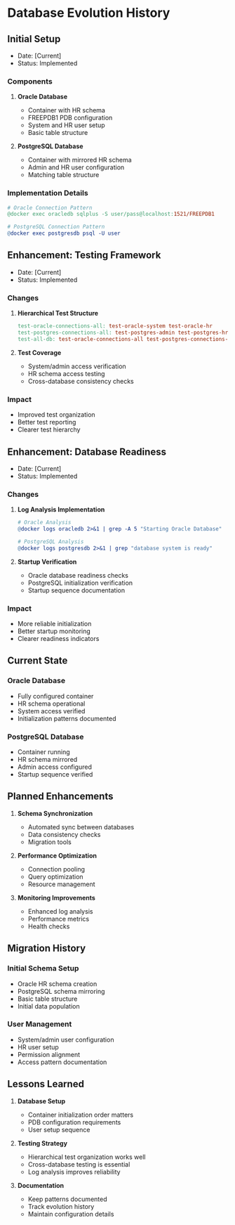 # Database Evolution History

## Initial Setup
- Date: [Current]
- Status: Implemented

### Components
1. **Oracle Database**
   - Container with HR schema
   - FREEPDB1 PDB configuration
   - System and HR user setup
   - Basic table structure

2. **PostgreSQL Database**
   - Container with mirrored HR schema
   - Admin and HR user configuration
   - Matching table structure

### Implementation Details
```makefile
# Oracle Connection Pattern
@docker exec oracledb sqlplus -S user/pass@localhost:1521/FREEPDB1

# PostgreSQL Connection Pattern
@docker exec postgresdb psql -U user
```

## Enhancement: Testing Framework
- Date: [Current]
- Status: Implemented

### Changes
1. **Hierarchical Test Structure**
   ```makefile
   test-oracle-connections-all: test-oracle-system test-oracle-hr
   test-postgres-connections-all: test-postgres-admin test-postgres-hr
   test-all-db: test-oracle-connections-all test-postgres-connections-all
   ```

2. **Test Coverage**
   - System/admin access verification
   - HR schema access testing
   - Cross-database consistency checks

### Impact
- Improved test organization
- Better test reporting
- Clearer test hierarchy

## Enhancement: Database Readiness
- Date: [Current]
- Status: Implemented

### Changes
1. **Log Analysis Implementation**
   ```makefile
   # Oracle Analysis
   @docker logs oracledb 2>&1 | grep -A 5 "Starting Oracle Database"
   
   # PostgreSQL Analysis
   @docker logs postgresdb 2>&1 | grep "database system is ready"
   ```

2. **Startup Verification**
   - Oracle database readiness checks
   - PostgreSQL initialization verification
   - Startup sequence documentation

### Impact
- More reliable initialization
- Better startup monitoring
- Clearer readiness indicators

## Current State

### Oracle Database
- Fully configured container
- HR schema operational
- System access verified
- Initialization patterns documented

### PostgreSQL Database
- Container running
- HR schema mirrored
- Admin access configured
- Startup sequence verified

## Planned Enhancements

1. **Schema Synchronization**
   - Automated sync between databases
   - Data consistency checks
   - Migration tools

2. **Performance Optimization**
   - Connection pooling
   - Query optimization
   - Resource management

3. **Monitoring Improvements**
   - Enhanced log analysis
   - Performance metrics
   - Health checks

## Migration History

### Initial Schema Setup
- Oracle HR schema creation
- PostgreSQL schema mirroring
- Basic table structure
- Initial data population

### User Management
- System/admin user configuration
- HR user setup
- Permission alignment
- Access pattern documentation

## Lessons Learned

1. **Database Setup**
   - Container initialization order matters
   - PDB configuration requirements
   - User setup sequence

2. **Testing Strategy**
   - Hierarchical test organization works well
   - Cross-database testing is essential
   - Log analysis improves reliability

3. **Documentation**
   - Keep patterns documented
   - Track evolution history
   - Maintain configuration details 
